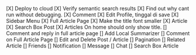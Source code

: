 [X] Deploy to cloud
[X] Verify semantic search results
[X] Find out why cant run without debugging.
[X] Comment
[X] Edit Profile, tinggal di save
[X] Sidebar Menu
[X] Full Article Page
[X] Make the title font smaller
[X] Article
[X] Search Box Post
[X] Articles On home should only show title.
[] Comment and reply in full article page
[] Add Local Summarizer
[] Comment on Full Article Page
[] Edit and Delete Post / Article
[] Pagination
[] Related Article
[] Friends
[] Notification
[] Message
[] Chat
[] Search Box Article
